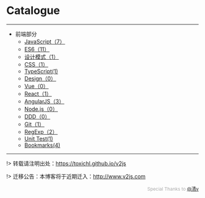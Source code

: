 # Catalogue

---

- 前端部分
	- [JavaScript（7）](/JavaScript/)
	- [ES6（11）](/ES6/)
	- [设计模式（1）](/DesignPattern/)
	- [CSS（1）](/CSS/)
	- [TypeScript(1)](/TypeScript/)
	- [Design（0）](/Design/)
	- [Vue（0）](/Vue/)
	- [React（1）](/React/)
	- [AngularJS（3）](/AngularJS/)
	- [Node.js（0）](/Node/)
	- [DDD（0）](/DDD/)
	- [Git（1）](/Git/)
	- [RegExp（2）](/RegExp/)
	- [Unit Test(1)](/UnitTest/)
	- [Bookmarks(4)](/Bookmarks/)

---

!> 转载请注明出处：https://toxichl.github.io/v2js

!> 迁移公告：本博客将于近期迁入：http://www.v2js.com

<div style="color:#aaa; font-size: 12px; text-align: right">Special Thanks to <a href="https://github.com/QingWei-Li">@清v</a></div> 






